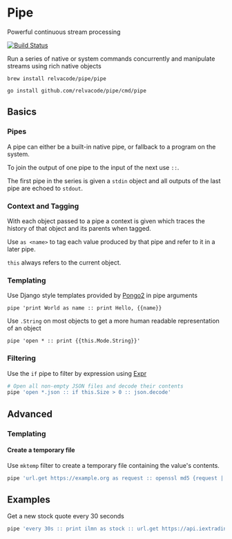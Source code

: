 # Pipe

Powerful continuous stream processing

[![Build Status](https://travis-ci.org/relvacode/pipe.svg?branch=master)](https://travis-ci.org/relvacode/pipe)

Run a series of native or system commands concurrently and manipulate streams using rich native objects

```
brew install relvacode/pipe/pipe
```

```
go install github.com/relvacode/pipe/cmd/pipe
```


## Basics

### Pipes

A pipe can either be a built-in native pipe, or fallback to a program on the system.

To join the output of one pipe to the input of the next use `::`.

The first pipe in the series is given a `stdin` object and all outputs of the last pipe are echoed to `stdout`.

### Context and Tagging

With each object passed to a pipe a context is given which traces the history of that object and its parents when tagged.

Use `as <name>` to tag each value produced by that pipe and refer to it in a later pipe.

`this` always refers to the current object.

### Templating

Use Django style templates provided by [Pongo2](https://github.com/flosch/pongo2) in pipe arguments

```
pipe 'print World as name :: print Hello, {{name}}
```

Use `.String` on most objects to get a more human readable representation of an object

```
pipe 'open * :: print {{this.Mode.String}}'
```

### Filtering

Use the `if` pipe to filter by expression using [Expr](https://github.com/antonmedv/expr)

```bash
# Open all non-empty JSON files and decode their contents
pipe 'open *.json :: if this.Size > 0 :: json.decode'
```

## Advanced

### Templating

#### Create a temporary file

Use `mktemp`  filter to create a temporary file containing the value's contents.

```bash
pipe 'url.get https://example.org as request :: openssl md5 {request | mktemp}'
```


## Examples

Get a new stock quote every 30 seconds

```bash
pipe 'every 30s :: print ilmn as stock :: url.get https://api.iextrading.com/1.0/stock/{{stock}}/quote :: json.decode :: select this.iexRealtimePrice'
```
